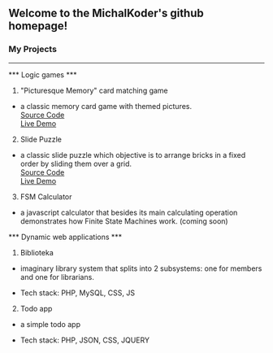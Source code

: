 ## Welcome to the MichalKoder's github homepage!
### My Projects
----
*** Logic games ***
1. "Picturesque Memory" card matching game
- a classic memory card game with themed pictures.  
[Source Code](https://github.com/MichalKoder/memory-picturesque)  
[Live Demo](https://michalkoder.github.io/memory-picturesque)  
2. Slide Puzzle
- a classic slide puzzle which objective is to arrange bricks in a fixed order by sliding them over a grid.  
[Source Code](https://github.com/MichalKoder/puzzle-eight)  
[Live Demo](https://michalkoder.github.io/puzzle-eight.git)  
3. FSM Calculator
- a javascript calculator that besides its main calculating operation demonstrates how Finite State Machines work. (coming soon)

*** Dynamic web applications ***  
1. Biblioteka
- imaginary library system that splits into 2 subsystems: one for members and one for librarians.  
* Tech stack: PHP, MySQL, CSS, JS
2. Todo app
- a simple todo app  
* Tech stack: PHP, JSON, CSS, JQUERY

